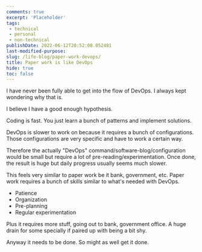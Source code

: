 ```yaml
---
comments: true
excerpt: 'Placeholder' 
tags:
 - technical
 - personal
 - non-technical
publishDate: 2022-06-12T20:52:08.052481
last-modified-purpose:
slug: /life-blog/paper-work-devops/
title: Paper work is like DevOps
hide: true
toc: false
---
```


I have never been fully able to get into the flow of DevOps. I always kept wondering why that is.

I believe I have a good enough hypothesis.

Coding is fast. You just learn a bunch of patterns and implement solutions.

DevOps is slower to work on because it requires a bunch of configurations. Those configurations are very specific and have to work a certain way.

Therefore the actually "DevOps" command/software-blog/configuration would be small but require a lot of pre-reading/experimentation. Once done, the result is huge but daily progress usually seems much slower.

This feels very similar to paper work be it bank, government, etc. Paper work requires a bunch of skills similar to what's needed with DevOps.

- Patience
- Organization
- Pre-planning
- Regular experimentation

Plus it requires more stuff, going out to bank, government office. A huge drain for some specially if paired up with being a bit shy.

Anyway it needs to be done. So might as well get it done.
